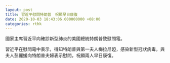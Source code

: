 ```yaml
---
layout: post
title: 習近平慰問特朗普　祝願早日康復
date: 2020-10-03 18:43:06.000000000 +08:00
categories: rthk
---
```


國家主席習近平向確診新型肺炎的美國總統特朗普致慰問電。

習近平在慰問電中表示，得知特朗普與第一夫人梅拉尼婭，感染新型冠狀病毒，與夫人彭麗媛向特朗普夫婦表示慰問，祝願兩人早日康復。
